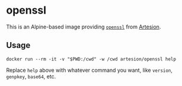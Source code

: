 # openssl

This is an Alpine-based image providing [`openssl`](https://www.openssl.org/) from [Artesion](https://artesion.com).

## Usage

```shell
docker run --rm -it -v "$PWD:/cwd" -w /cwd artesion/openssl help
```

Replace `help` above with whatever command you want, like `version`, `genpkey`, `base64`, etc.
